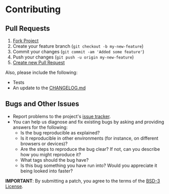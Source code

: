# Contributing

## Pull Requests

1. [Fork Project](https://help.github.com/articles/fork-a-repo/)
2. Create your feature branch (`git checkout -b my-new-feature`)
3. Commit your changes (`git commit -am 'Added some feature'`)
4. Push your changes (`git push -u origin my-new-feature`)
5. [Create new Pull Request](https://help.github.com/articles/using-pull-requests/#initiating-the-pull-request)

Also, please include the following:

* Tests
* An update to the [CHANGELOG.md](CHANGELOG.MD)

## Bugs and Other Issues

* Report problems to the project's [issue tracker](https://github.com/radify/angular-model/issues).
* You can help us diagnose and fix existing bugs by asking and providing answers for the following:
    * Is the bug reproducible as explained?
    * Is it reproducible in other environments (for instance, on different browsers or devices)?
    * Are the steps to reproduce the bug clear? If not, can you describe how you might reproduce it?
    * What tags should the bug have?
    * Is this bug something you have run into? Would you appreciate it being looked into faster?

**IMPORTANT**: By submitting a patch, you agree to the terms of the [BSD-3 License](LICENSE).
